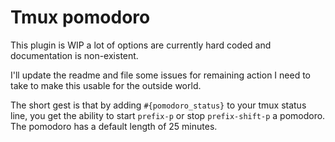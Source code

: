 Tmux pomodoro
=================

This plugin is WIP a lot of options are currently hard coded and documentation is non-existent.

I'll update the readme and file some issues for remaining action I need to take to make this usable
for the outside world.

The short gest is that by adding `#{pomodoro_status}` to your tmux status line, you get the ability to start `prefix-p` or stop `prefix-shift-p` a pomodoro. The pomodoro has a default length of 25 minutes. 

